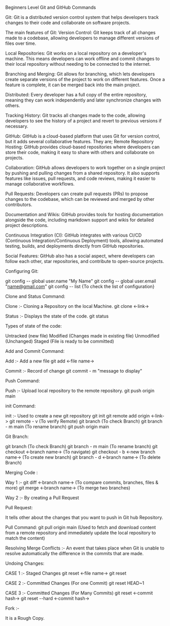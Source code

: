  Beginners Level Git and GitHub Commands 

Git: 
Git is a distributed version control system that helps developers track changes to their code and collaborate on software projects.

The main features of Git:
Version Control: Git keeps track of all changes made to a codebase, allowing developers to manage different versions of files over time.

Local Repositories: Git works on a local repository on a developer's machine. This means developers can work offline and commit changes to their local repository without needing to be connected to the internet.

Branching and Merging: Git allows for branching, which lets developers create separate versions of the project to work on different features. Once a feature is complete, it can be merged back into the main project.

Distributed: Every developer has a full copy of the entire repository, meaning they can work independently and later synchronize changes with others.

Tracking History: Git tracks all changes made to the code, allowing developers to see the history of a project and revert to previous versions if necessary.

GitHub:
GitHub is a cloud-based platform that uses Git for version control, but it adds several collaborative features. They are;
Remote Repository Hosting: GitHub provides cloud-based repositories where developers can store their code, making it easy to share with others and collaborate on projects.

Collaboration: GitHub allows developers to work together on a single project by pushing and pulling changes from a shared repository. It also supports features like issues, pull requests, and code reviews, making it easier to manage collaborative workflows.

Pull Requests: Developers can create pull requests (PRs) to propose changes to the codebase, which can be reviewed and merged by other contributors.

Documentation and Wikis: GitHub provides tools for hosting documentation alongside the code, including markdown support and wikis for detailed project descriptions.

Continuous Integration (CI): GitHub integrates with various CI/CD (Continuous Integration/Continuous Deployment) tools, allowing automated testing, builds, and deployments directly from GitHub repositories.

Social Features: GitHub also has a social aspect, where developers can follow each other, star repositories, and contribute to open-source projects.

Configuring Git:

git config -- global user.name "My Name"
git config -- global user.email "name@gmail.com"
git config -- list {To check the list of configuration}

Clone and Status Command:

Clone :- Cloning a Repository on the local Machine.
git clone <-link->

Status :- Displays the state of the code.
git status

Types of state of the code:

Untracked (new file)
Modified (Changes made in existing file)
Unmodified (Unchanged)
Staged (File is ready to be committed)

Add and Commit Command:

Add :- Add a new file
git add <-file name->

Commit :- Record of change
git commit - m "message to display"

Push Command:

Push :- Upload local repository to the remote repository.
git push origin main

init Command:

init :- Used to create a new git repository
git init
git remote add origin <-link->
git remote - v  (To verify Remote)
git branch  (To check Branch)
git branch - m main (To rename branch)
git push origin main

Git Branch:

git branch (To check Branch)
git branch - m  main  (To rename branch)
git checkout <-branch name->  (To navigate)
git checkout - b <-new branch name->  (To create new branch)
git branch - d <-branch name->  (To delete Branch)

Merging Code :

Way 1 :-
git diff <-branch name->  (To compare commits, branches, files & more) 
git merge <-branch name->  (To merge two branches)

Way 2 :-
By creating a Pull Request

Pull Request:

It tells other about the changes that you want to push in Git hub Repository.

Pull Command:
git pull origin main    (Used to fetch and download content from a remote repository and immediately update the local repository to match the content)

Resolving Merge Conflicts :-
An event that takes place when Git is unable to resolve automatically the difference in the commits that are made.

Undoing Changes:

CASE 1 :- Staged Changes
git reset  <-file name->
git reset

CASE 2 :- Committed Changes (For one Commit)
git reset HEAD~1

CASE 3 :- Committed Changes (For Many Commits)
git reset  <-commit hash->
git reset --hard   <-commit hash->

Fork :-

It is a Rough Copy.





